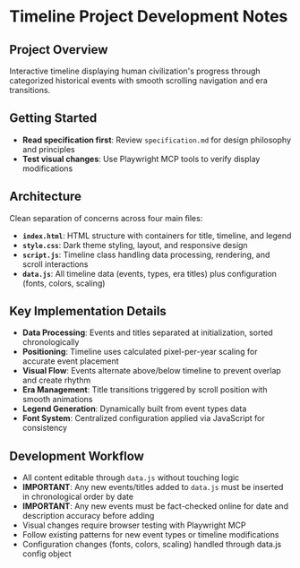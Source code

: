 # Timeline Project Development Notes

## Project Overview
Interactive timeline displaying human civilization's progress through categorized historical events with smooth scrolling navigation and era transitions.

## Getting Started
- **Read specification first**: Review `specification.md` for design philosophy and principles  
- **Test visual changes**: Use Playwright MCP tools to verify display modifications

## Architecture
Clean separation of concerns across four main files:

- **`index.html`**: HTML structure with containers for title, timeline, and legend
- **`style.css`**: Dark theme styling, layout, and responsive design
- **`script.js`**: Timeline class handling data processing, rendering, and scroll interactions
- **`data.js`**: All timeline data (events, types, era titles) plus configuration (fonts, colors, scaling)

## Key Implementation Details
- **Data Processing**: Events and titles separated at initialization, sorted chronologically
- **Positioning**: Timeline uses calculated pixel-per-year scaling for accurate event placement
- **Visual Flow**: Events alternate above/below timeline to prevent overlap and create rhythm
- **Era Management**: Title transitions triggered by scroll position with smooth animations
- **Legend Generation**: Dynamically built from event types data
- **Font System**: Centralized configuration applied via JavaScript for consistency

## Development Workflow
- All content editable through `data.js` without touching logic
- **IMPORTANT**: Any new events/titles added to `data.js` must be inserted in chronological order by date
- **IMPORTANT**: Any new events must be fact-checked online for date and description accuracy before adding
- Visual changes require browser testing with Playwright MCP
- Follow existing patterns for new event types or timeline modifications
- Configuration changes (fonts, colors, scaling) handled through data.js config object